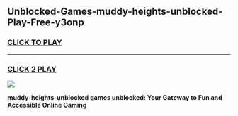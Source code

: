 
## Unblocked-Games-muddy-heights-unblocked-Play-Free-y3onp
<h3>
<a href="https://premium76.site?title=muddy-heights-unblocked&ref=21A">CLICK TO PLAY</a></h3>
<hr>

<h3>
<a href="https://premium76.site?title=muddy-heights-unblocked&ref=21A">CLICK 2 PLAY</a>
  
</h3>

<a href="https://premium76.site?title=muddy-heights-unblocked&ref=21A"><img src="https://clearcache.store/games.png"></a>


**muddy-heights-unblocked games unblocked: Your Gateway to Fun and Accessible Online Gaming**
